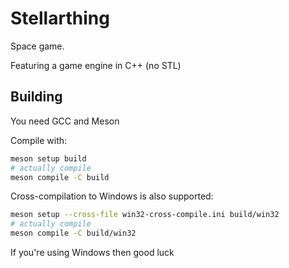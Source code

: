 # Stellarthing

Space game.

Featuring a game engine in C++ (no STL)

## Building

You need GCC and Meson

Compile with:

```sh
meson setup build
# actually compile
meson compile -C build
```

Cross-compilation to Windows is also supported:

```sh
meson setup --cross-file win32-cross-compile.ini build/win32
# actually compile
meson compile -C build/win32
```

If you're using Windows then good luck